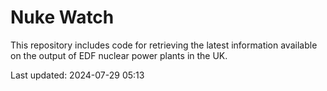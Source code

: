 # Nuke Watch

This repository includes code for retrieving the latest information available on the output of EDF nuclear power plants in the UK.

Last updated: 2024-07-29 05:13